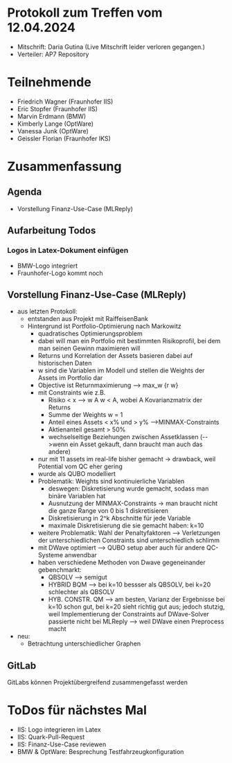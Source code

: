 # Protokoll zum Treffen vom 12.04.2024

* Mitschrift: Daria Gutina (Live Mitschrift leider verloren gegangen.)
* Verteiler: AP7 Repository

# Teilnehmende

- Friedrich Wagner (Fraunhofer IIS)
- Eric Stopfer (Fraunhofer IIS)
- Marvin Erdmann (BMW)
- Kimberly Lange (OptWare)
- Vanessa Junk (OptWare)
- Geissler Florian (Fraunhofer IKS)


# Zusammenfassung

## Agenda

- Vorstellung Finanz-Use-Case (MLReply)

## Aufarbeitung Todos
### Logos in Latex-Dokument einfügen

- BMW-Logo integriert
- Fraunhofer-Logo kommt noch


## Vorstellung Finanz-Use-Case (MLReply)
- aus letzten Protokoll:
  - entstanden aus Projekt mit RaiffeisenBank
  - Hintergrund ist Portfolio-Optimierung nach Markowitz
	  - quadratisches Optimierungsproblem
	  - dabei will man ein Portfolio mit bestimmten Risikoprofil, bei dem man seinen Gewinn maximieren will
	  - Returns und Korrelation der Assets basieren dabei auf historischen Daten
	  - w sind die Variablen im Modell und stellen die Weights der Assets im Portfolio dar
	  - Objective ist Returnmaximierung --> max_w {r w}
	  - mit Constraints wie z.B. 
		  - Risiko < x --> w A w < A, wobei A Kovarianzmatrix der Returns
		  - Summe der Weights w = 1
		  - Anteil eines Assets < x% und > y% -->MINMAX-Constraints
		  - Aktienanteil gesamt > 50%
		  - wechselseitige Beziehungen zwischen Assetklassen (-->wenn ein Asset gekauft, dann braucht man auch das andere)
	  - nur mit 11 assets im real-life bisher gemacht -> drawback, weil Potential vom QC eher gering
	  - wurde als QUBO modelliert
	  - Problematik: Weights sind kontinuierliche Variablen 
		  - deswegen: Diskretisierung wurde gemacht, sodass man binäre Variablen hat
		  - Ausnutzung der MINMAX-Constraints -> man braucht nicht die ganze Range von 0 bis 1 diskretisieren
		  - Diskretisierung in 2^k Abschnitte für jede Variable
		  - maximale Diskretisierung die sie gemacht haben: k=10
	  - weitere Problematik: Wahl der Penaltyfaktoren --> Verletzungen der unterschiedlichen Constraints sind unterschiedlich schlimm
	  - mit DWave optimiert --> QUBO setup aber auch für andere QC-Systeme anwendbar
	  - haben verschiedene Methoden von Dwave gegeneinander gebenchmarkt:
		  - QBSOLV --> semigut
		  - HYBRID BQM --> bei k=10 bessser als QBSOLV, bei k=20 schlechter als QBSOLV
		  - HYB. CONSTR. QM --> am besten, Varianz der Ergebnisse bei k=10 schon gut, bei k=20 sieht richtig gut aus; jedoch stutzig, weil Implementierung der Constraints auf DWave-Solver 
		    passierte nicht bei MLReply --> weil DWave einen Preprocess macht
- neu: 
	- Betrachtung unterschiedlicher Graphen

## GitLab

GitLabs können Projektübergreifend zusammengefasst werden



# ToDos für nächstes Mal
- IIS: Logo integrieren im Latex
- IIS: Quark-Pull-Request
- IIS: Finanz-Use-Case reviewen
- BMW & OptWare: Besprechung Testfahrzeugkonfiguration



